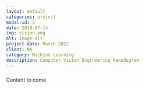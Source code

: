 ```yaml
---
layout: default
categories: project
modal-id: 5
date: 2018-07-14
img: vision.png
alt: image-alt
project-date: March 2022
client: NA
category: Machine Learning
description: Computer Vision Engineering Nanodegree
---
```


###
Content to come
